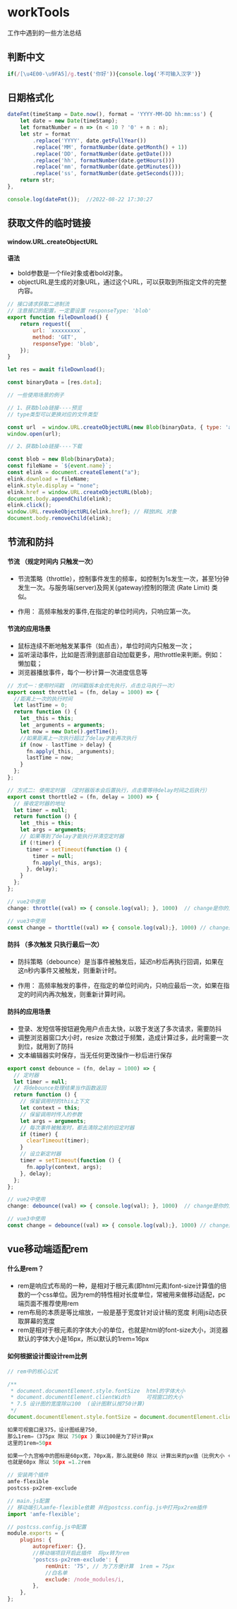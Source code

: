# workTools
工作中遇到的一些方法总结


## 判断中文

```js
if(/[\u4E00-\u9FA5]/g.test('你好')){console.log('不可输入汉字')}
```

## 日期格式化

```js
dateFmt(timeStamp = Date.now(), format = 'YYYY-MM-DD hh:mm:ss') {
    let date = new Date(timeStamp);
    let formatNumber = n => (n < 10 ? '0' + n : n);
    let str = format
        .replace('YYYY', date.getFullYear())
        .replace('MM', formatNumber(date.getMonth() + 1))
        .replace('DD', formatNumber(date.getDate()))
        .replace('hh', formatNumber(date.getHours()))
        .replace('mm', formatNumber(date.getMinutes()))
        .replace('ss', formatNumber(date.getSeconds()));
    return str;
},

console.log(dateFmt());  //2022-08-22 17:30:27

```


## 获取文件的临时链接

#### window.URL.createObjectURL

**语法**
- bold参数是一个file对象或者bold对象。
- objectURL是生成的对象URL，通过这个URL，可以获取到所指定文件的完整内容。

```js
// 接口请求获取二进制流
// 注意接口的配置，一定要设置 responseType: 'blob'
export function fileDownload() {
    return request({
        url: `xxxxxxxxx`,
        method: 'GET',
        responseType: 'blob',
    });
}

let res = await fileDownload();

const binaryData = [res.data];

// 一些使用场景的例子

// 1、获取blob链接----预览 
// type类型可以更换对应的文件类型

const url  = window.URL.createObjectURL(new Blob(binaryData, { type: 'application/pdf' }));
window.open(url);

// 2、获取blob链接----下载

const blob = new Blob(binaryData);
const fileName = `${event.name}`;
const elink = document.createElement("a");
elink.download = fileName;
elink.style.display = "none";
elink.href = window.URL.createObjectURL(blob);
document.body.appendChild(elink);
elink.click();
window.URL.revokeObjectURL(elink.href); // 释放URL 对象
document.body.removeChild(elink);

```

## 节流和防抖

#### 节流 （规定时间内 只触发一次）
- 节流策略（throttle），控制事件发生的频率，如控制为1s发生一次，甚至1分钟发生一次。与服务端(server)及网关(gateway)控制的限流 (Rate Limit) 类似。

- 作用： 高频率触发的事件,在指定的单位时间内，只响应第一次。

#### 节流的应用场景

- 鼠标连续不断地触发某事件（如点击），单位时间内只触发一次；
- 监听滚动事件，比如是否滑到底部自动加载更多，用throttle来判断。例如：懒加载；
- 浏览器播放事件，每个一秒计算一次进度信息等

```js
// 方式一：使用时间戳 （时间戳版本会优先执行，点击立马执行一次）
export const throttle1 = (fn, delay = 1000) => {
  //距离上一次的执行时间
  let lastTime = 0;
  return function () {
    let _this = this;
    let _arguments = arguments;
    let now = new Date().getTime();
    //如果距离上一次执行超过了delay才能再次执行
    if (now - lastTime > delay) {
      fn.apply(_this, _arguments);
      lastTime = now;
    }
  };
};

// 方式二: 使用定时器 （定时器版本会后置执行，点击需等待delay时间之后执行）
export const thorttle2 = (fn, delay = 1000) => {
  // 接收定时器的地址
  let timer = null;
  return function () {
    let _this = this;
    let args = arguments;
    // 如果等到了delay才能执行并清空定时器
    if (!timer) {
      timer = setTimeout(function () {
        timer = null;
        fn.apply(_this, args);
      }, delay);
    }
  };
};

// vue2中使用
change: throttle((val) => { console.log(val); }, 1000)  // change是你的方法名,val接收的参数

// vue3中使用
const change = thorttle((val) => { console.log(val);}, 1000) // change是你的方法名,val接收的参数
```

#### 防抖 （多次触发 只执行最后一次）

- 防抖策略（debounce）是当事件被触发后，延迟n秒后再执行回调，如果在这n秒内事件又被触发，则重新计时。

- 作用： 高频率触发的事件，在指定的单位时间内，只响应最后一次，如果在指定的时间内再次触发，则重新计算时间。

#### 防抖的应用场景
- 登录、发短信等按钮避免用户点击太快，以致于发送了多次请求，需要防抖
- 调整浏览器窗口大小时，resize 次数过于频繁，造成计算过多，此时需要一次到位，就用到了防抖
- 文本编辑器实时保存，当无任何更改操作一秒后进行保存

```js
export const debounce = (fn, delay = 1000) => {
  // 定时器
  let timer = null;
  // 将debounce处理结果当作函数返回
  return function () {
    // 保留调用时的this上下文
    let context = this;
    // 保留调用时传入的参数
    let args = arguments;
    // 每次事件被触发时，都去清除之前的旧定时器
    if (timer) {
      clearTimeout(timer);
    }
    // 设立新定时器
    timer = setTimeout(function () {
      fn.apply(context, args);
    }, delay);
  };
};

// vue2中使用
change: debounce((val) => { console.log(val); }, 1000)  // change是你的方法名 ,val接收的参数

// vue3中使用
const change = debounce((val) => { console.log(val);}, 1000) // change是你的方法名,val接收的参数
```
## vue移动端适配rem

#### 什么是rem？
- rem是响应式布局的一种，是相对于根元素(即html元素)font-size计算值的倍数的一个css单位。因为rem的特性相对长度单位，常被用来做移动适配，pc端页面不推荐使用rem
- rem布局的本质是等比缩放，一般是基于宽度针对设计稿的宽度 利用js动态获取屏幕的宽度
- rem是相对于根元素的字体大小的单位，也就是html的font-size大小，浏览器默认的字体大小是16px，所以默认的1rem=16px

#### 如何根据设计图设计rem比例
```js
// rem中的核心公式

/**
 * document.documentElement.style.fontSize  html的字体大小
 * document.documentElement.clientWidth     可视窗口的大小
 * 7.5 设计图的宽度除以100  (设计图默认按750计算)
 */
document.documentElement.style.fontSize = document.documentElement.clientWidth  / 7.5 + 'px'

如果可视窗口是375，设计图纸是750,
那么1rem=（375px 除以 750px ）乘以100是为了好计算px
这里的1rem=50px

如果一个九宫格中的图标是60px宽，70px高，那么就是60 除以 计算出来的px值（比例大小 +‘px）就等于图标宽度所需要的rem值，高度也一样
也就是60px 除以 50px =1.2rem
```


```js
// 安装两个插件
amfe-flexible
postcss-px2rem-exclude

// main.js配置
// 移动端引入amfe-flexible依赖 并在postcss.config.js中打开px2rem插件
import 'amfe-flexible';

// postcss.config.js中配置
module.exports = {
    plugins: {
        autoprefixer: {},
        //移动端项目开启此插件  将px转为rem
        'postcss-px2rem-exclude': {
            remUnit: '75', // 为了方便计算  1rem = 75px
            //白名单
            exclude: /node_modules/i,
        },
    },
};

```
